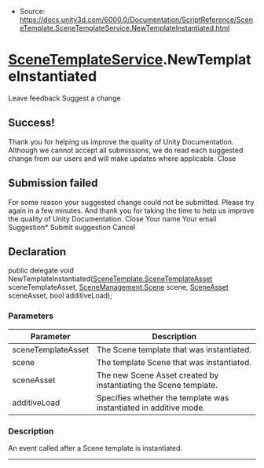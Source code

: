 * Source: https://docs.unity3d.com/6000.0/Documentation/ScriptReference/SceneTemplate.SceneTemplateService.NewTemplateInstantiated.html

#  [SceneTemplateService](https://docs.unity3d.com/6000.0/Documentation/ScriptReference/SceneTemplate.SceneTemplateService.html).NewTemplateInstantiated
Leave feedback
Suggest a change
## Success!
Thank you for helping us improve the quality of Unity Documentation. Although we cannot accept all submissions, we do read each suggested change from our users and will make updates where applicable.
Close
## Submission failed
For some reason your suggested change could not be submitted. Please <a>try again</a> in a few minutes. And thank you for taking the time to help us improve the quality of Unity Documentation.
Close
Your name Your email Suggestion* Submit suggestion
Cancel
## Declaration
public delegate void NewTemplateInstantiated([SceneTemplate.SceneTemplateAsset](https://docs.unity3d.com/6000.0/Documentation/ScriptReference/SceneTemplate.SceneTemplateAsset.html) sceneTemplateAsset, [SceneManagement.Scene](https://docs.unity3d.com/6000.0/Documentation/ScriptReference/SceneManagement.Scene.html) scene, [SceneAsset](https://docs.unity3d.com/6000.0/Documentation/ScriptReference/SceneAsset.html) sceneAsset, bool additiveLoad); 
### Parameters
Parameter | Description  
---|---  
sceneTemplateAsset | The Scene template that was instantiated.  
scene | The template Scene that was instantiated.  
sceneAsset | The new Scene Asset created by instantiating the Scene template.  
additiveLoad | Specifies whether the template was instantiated in additive mode.  
### Description
An event called after a Scene template is instantiated.
* * *
